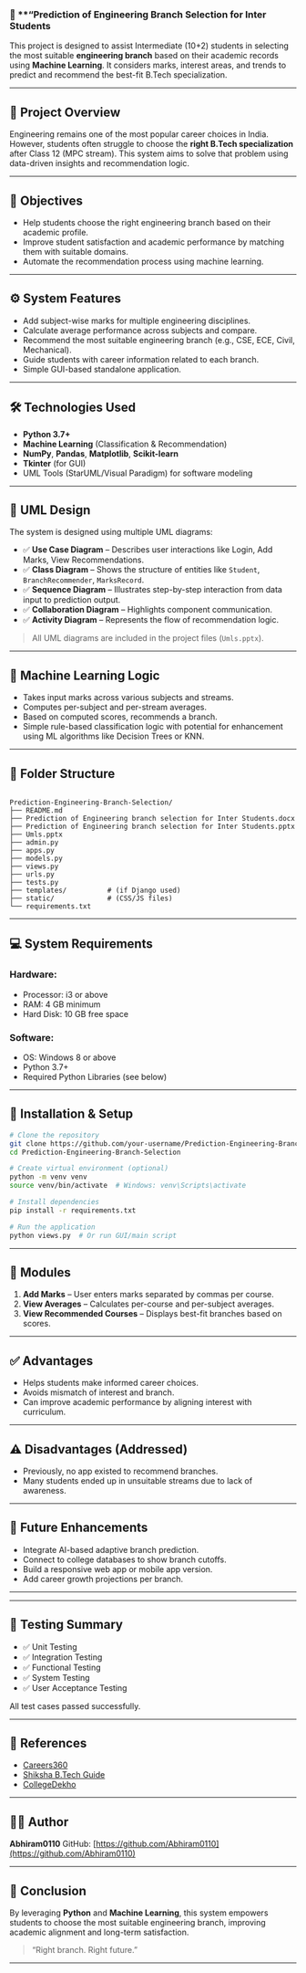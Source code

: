 

### 📌 **“Prediction of Engineering Branch Selection for Inter Students

This project is designed to assist Intermediate (10+2) students in selecting the most suitable **engineering branch** based on their academic records using **Machine Learning**. It considers marks, interest areas, and trends to predict and recommend the best-fit B.Tech specialization.

---

## 📌 Project Overview

Engineering remains one of the most popular career choices in India. However, students often struggle to choose the **right B.Tech specialization** after Class 12 (MPC stream). This system aims to solve that problem using data-driven insights and recommendation logic.

---

## 🎯 Objectives

- Help students choose the right engineering branch based on their academic profile.
- Improve student satisfaction and academic performance by matching them with suitable domains.
- Automate the recommendation process using machine learning.

---

## ⚙️ System Features

- Add subject-wise marks for multiple engineering disciplines.
- Calculate average performance across subjects and compare.
- Recommend the most suitable engineering branch (e.g., CSE, ECE, Civil, Mechanical).
- Guide students with career information related to each branch.
- Simple GUI-based standalone application.

---

## 🛠 Technologies Used

- **Python 3.7+**
- **Machine Learning** (Classification & Recommendation)
- **NumPy**, **Pandas**, **Matplotlib**, **Scikit-learn**
- **Tkinter** (for GUI)
- UML Tools (StarUML/Visual Paradigm) for software modeling

---

## 📐 UML Design

The system is designed using multiple UML diagrams:

- ✅ **Use Case Diagram** – Describes user interactions like Login, Add Marks, View Recommendations.
- ✅ **Class Diagram** – Shows the structure of entities like `Student`, `BranchRecommender`, `MarksRecord`.
- ✅ **Sequence Diagram** – Illustrates step-by-step interaction from data input to prediction output.
- ✅ **Collaboration Diagram** – Highlights component communication.
- ✅ **Activity Diagram** – Represents the flow of recommendation logic.

> All UML diagrams are included in the project files (`Umls.pptx`).

---

## 🧠 Machine Learning Logic

- Takes input marks across various subjects and streams.
- Computes per-subject and per-stream averages.
- Based on computed scores, recommends a branch.
- Simple rule-based classification logic with potential for enhancement using ML algorithms like Decision Trees or KNN.

---

## 📁 Folder Structure

```

Prediction-Engineering-Branch-Selection/
├── README.md
├── Prediction of Engineering branch selection for Inter Students.docx
├── Prediction of Engineering branch selection for Inter Students.pptx
├── Umls.pptx
├── admin.py
├── apps.py
├── models.py
├── views.py
├── urls.py
├── tests.py
├── templates/          # (if Django used)
├── static/             # (CSS/JS files)
└── requirements.txt

````

---

## 💻 System Requirements

### Hardware:
- Processor: i3 or above
- RAM: 4 GB minimum
- Hard Disk: 10 GB free space

### Software:
- OS: Windows 8 or above
- Python 3.7+
- Required Python Libraries (see below)

---

## 🔧 Installation & Setup

```bash
# Clone the repository
git clone https://github.com/your-username/Prediction-Engineering-Branch-Selection.git
cd Prediction-Engineering-Branch-Selection

# Create virtual environment (optional)
python -m venv venv
source venv/bin/activate  # Windows: venv\Scripts\activate

# Install dependencies
pip install -r requirements.txt

# Run the application
python views.py  # Or run GUI/main script
````

---

## 📌 Modules

1. **Add Marks** – User enters marks separated by commas per course.
2. **View Averages** – Calculates per-course and per-subject averages.
3. **View Recommended Courses** – Displays best-fit branches based on scores.

---

## ✅ Advantages

* Helps students make informed career choices.
* Avoids mismatch of interest and branch.
* Can improve academic performance by aligning interest with curriculum.

---

## ⚠️ Disadvantages (Addressed)

* Previously, no app existed to recommend branches.
* Many students ended up in unsuitable streams due to lack of awareness.

---

## 🔮 Future Enhancements

* Integrate AI-based adaptive branch prediction.
* Connect to college databases to show branch cutoffs.
* Build a responsive web app or mobile app version.
* Add career growth projections per branch.

---


---

## 🧪 Testing Summary

* ✅ Unit Testing
* ✅ Integration Testing
* ✅ Functional Testing
* ✅ System Testing
* ✅ User Acceptance Testing

All test cases passed successfully.

---

## 🧾 References

* [Careers360](https://www.careers360.com/)
* [Shiksha B.Tech Guide](https://www.shiksha.com/)
* [CollegeDekho](https://www.collegedekho.com/articles/how-to-choose-a-right-specialization-branch-btech-after-class-12/)

---

## 🧑‍💻 Author

**Abhiram0110**
GitHub: [https://github.com/Abhiram0110](https://github.com/Abhiram0110)

---

## 📌 Conclusion

By leveraging **Python** and **Machine Learning**, this system empowers students to choose the most suitable engineering branch, improving academic alignment and long-term satisfaction.

> “Right branch. Right future.”

---

